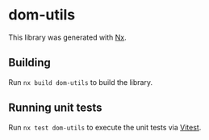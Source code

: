 # dom-utils

This library was generated with [Nx](https://nx.dev).

## Building

Run `nx build dom-utils` to build the library.

## Running unit tests

Run `nx test dom-utils` to execute the unit tests via [Vitest](https://vitest.dev/).

